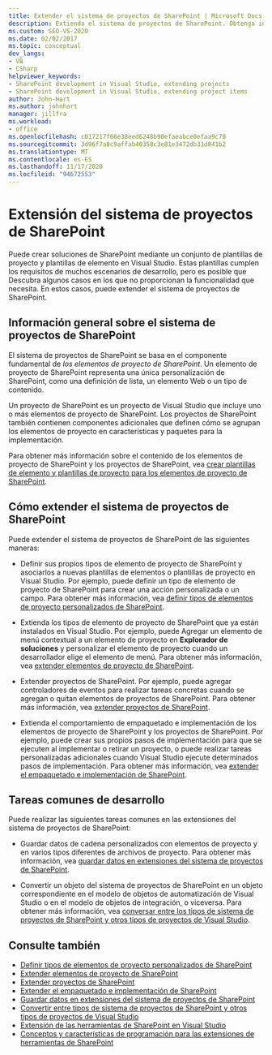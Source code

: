 ```yaml
---
title: Extender el sistema de proyectos de SharePoint | Microsoft Docs
description: Extienda el sistema de proyectos de SharePoint. Obtenga información acerca de cómo extender el sistema de proyectos de SharePoint. Comprender las tareas comunes de desarrollo.
ms.custom: SEO-VS-2020
ms.date: 02/02/2017
ms.topic: conceptual
dev_langs:
- VB
- CSharp
helpviewer_keywords:
- SharePoint development in Visual Studio, extending projects
- SharePoint development in Visual Studio, extending project items
author: John-Hart
ms.author: johnhart
manager: jillfra
ms.workload:
- office
ms.openlocfilehash: c017217f66e38eed6248b90efaeabce0efaa9c70
ms.sourcegitcommit: 3d96f7a8c9affab40358c3e81e3472db31d841b2
ms.translationtype: MT
ms.contentlocale: es-ES
ms.lasthandoff: 11/17/2020
ms.locfileid: "94672553"
---
```

# <a name="extend-the-sharepoint-project-system"></a>Extensión del sistema de proyectos de SharePoint
  Puede crear soluciones de SharePoint mediante un conjunto de plantillas de proyecto y plantillas de elemento en Visual Studio. Estas plantillas cumplen los requisitos de muchos escenarios de desarrollo, pero es posible que Descubra algunos casos en los que no proporcionan la funcionalidad que necesita. En estos casos, puede extender el sistema de proyectos de SharePoint.

## <a name="overview-of-the-sharepoint-project-system"></a>Información general sobre el sistema de proyectos de SharePoint
 El sistema de proyectos de SharePoint se basa en el componente fundamental de *los elementos de proyecto de SharePoint*. Un elemento de proyecto de SharePoint representa una única personalización de SharePoint, como una definición de lista, un elemento Web o un tipo de contenido.

 Un proyecto de SharePoint es un proyecto de Visual Studio que incluye uno o más elementos de proyecto de SharePoint. Los proyectos de SharePoint también contienen componentes adicionales que definen cómo se agrupan los elementos de proyecto en características y paquetes para la implementación.

 Para obtener más información sobre el contenido de los elementos de proyecto de SharePoint y los proyectos de SharePoint, vea [crear plantillas de elemento y plantillas de proyecto para los elementos de proyecto de SharePoint](../sharepoint/creating-item-templates-and-project-templates-for-sharepoint-project-items.md).

## <a name="how-to-extend-the-sharepoint-project-system"></a>Cómo extender el sistema de proyectos de SharePoint
 Puede extender el sistema de proyectos de SharePoint de las siguientes maneras:

- Definir sus propios tipos de elemento de proyecto de SharePoint y asociarlos a nuevas plantillas de elementos o plantillas de proyecto en Visual Studio. Por ejemplo, puede definir un tipo de elemento de proyecto de SharePoint para crear una acción personalizada o un campo. Para obtener más información, vea [definir tipos de elementos de proyecto personalizados de SharePoint](../sharepoint/defining-custom-sharepoint-project-item-types.md).

- Extienda los tipos de elemento de proyecto de SharePoint que ya están instalados en Visual Studio. Por ejemplo, puede Agregar un elemento de menú contextual a un elemento de proyecto en **Explorador de soluciones** y personalizar el elemento de proyecto cuando un desarrollador elige el elemento de menú. Para obtener más información, vea [extender elementos de proyecto de SharePoint](../sharepoint/extending-sharepoint-project-items.md).

- Extender proyectos de SharePoint. Por ejemplo, puede agregar controladores de eventos para realizar tareas concretas cuando se agregan o quitan elementos de proyectos de SharePoint. Para obtener más información, vea [extender proyectos de SharePoint](../sharepoint/extending-sharepoint-projects.md).

- Extienda el comportamiento de empaquetado e implementación de los elementos de proyecto de SharePoint y los proyectos de SharePoint. Por ejemplo, puede crear sus propios pasos de implementación para que se ejecuten al implementar o retirar un proyecto, o puede realizar tareas personalizadas adicionales cuando Visual Studio ejecute determinados pasos de implementación. Para obtener más información, vea [extender el empaquetado e implementación de SharePoint](../sharepoint/extending-sharepoint-packaging-and-deployment.md).

## <a name="common-development-tasks"></a>Tareas comunes de desarrollo
 Puede realizar las siguientes tareas comunes en las extensiones del sistema de proyectos de SharePoint:

- Guardar datos de cadena personalizados con elementos de proyecto y en varios tipos diferentes de archivos de proyecto. Para obtener más información, vea [guardar datos en extensiones del sistema de proyectos de SharePoint](../sharepoint/saving-data-in-extensions-of-the-sharepoint-project-system.md).

- Convertir un objeto del sistema de proyectos de SharePoint en un objeto correspondiente en el modelo de objetos de automatización de Visual Studio o en el modelo de objetos de integración, o viceversa. Para obtener más información, vea [conversar entre los tipos de sistema de proyectos de SharePoint y otros tipos de proyectos de Visual Studio](../sharepoint/converting-between-sharepoint-project-system-types-and-other-visual-studio-project-types.md).

## <a name="see-also"></a>Consulte también
- [Definir tipos de elementos de proyecto personalizados de SharePoint](../sharepoint/defining-custom-sharepoint-project-item-types.md)
- [Extender elementos de proyecto de SharePoint](../sharepoint/extending-sharepoint-project-items.md)
- [Extender proyectos de SharePoint](../sharepoint/extending-sharepoint-projects.md)
- [Extender el empaquetado e implementación de SharePoint](../sharepoint/extending-sharepoint-packaging-and-deployment.md)
- [Guardar datos en extensiones del sistema de proyectos de SharePoint](../sharepoint/saving-data-in-extensions-of-the-sharepoint-project-system.md)
- [Convertir entre tipos de sistema de proyectos de SharePoint y otros tipos de proyectos de Visual Studio](../sharepoint/converting-between-sharepoint-project-system-types-and-other-visual-studio-project-types.md)
- [Extensión de las herramientas de SharePoint en Visual Studio](../sharepoint/extending-the-sharepoint-tools-in-visual-studio.md)
- [Conceptos y características de programación para las extensiones de herramientas de SharePoint](../sharepoint/programming-concepts-and-features-for-sharepoint-tools-extensions.md)
